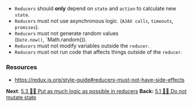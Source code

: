 
- `Reducers` should **only** depend on `state` and `action` to calculate new `state`.
- `Reducers` must not use asynchronous logic. (`AJAX calls`, `timeouts`, `promises`).
- `Reducers` must not  generate random values (`Date.now()`, `Math.random()).
- `Reducers` must not modify variables outside the `reducer`.
- `Reducers` must not run code that affects things outside of the `reducer`. 

### Resources
- https://redux.js.org/style-guide#reducers-must-not-have-side-effects

**Next**: [5.3 👩‍🎨 Put as much logic as possible in reducers](5.3%20👩‍🎨%20Put%20as%20much%20logic%20as%20possible%20in%20reducers.md)
**Back:** [5.1 👩‍🎨 Do not mutate state](5.1%20👩‍🎨%20Do%20not%20mutate%20state.md)

